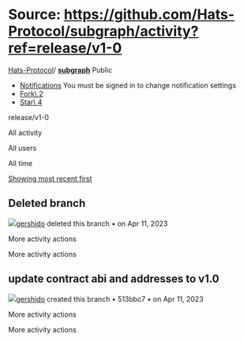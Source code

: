 # Source: https://github.com/Hats-Protocol/subgraph/activity?ref=release/v1-0

[Hats-Protocol](https://github.com/Hats-Protocol)/ **[subgraph](https://github.com/Hats-Protocol/subgraph)** Public

- [Notifications](https://github.com/login?return_to=%2FHats-Protocol%2Fsubgraph) You must be signed in to change notification settings
- [Fork\\
2](https://github.com/login?return_to=%2FHats-Protocol%2Fsubgraph)
- [Star\\
4](https://github.com/login?return_to=%2FHats-Protocol%2Fsubgraph)


release/v1-0

All activity

All users

All time

[Showing most recent first](https://github.com/Hats-Protocol/subgraph/activity?ref=release/v1-0&sort=ASC)

## Deleted branch

[![](https://avatars.githubusercontent.com/u/81111572?s=80&v=4)gershido](https://github.com/gershido) deleted this branch •
on Apr 11, 2023

More activity actions

More activity actions

## update contract abi and addresses to v1.0

[![](https://avatars.githubusercontent.com/u/81111572?s=80&v=4)gershido](https://github.com/gershido) created this branch • 513bbc7 •
on Apr 11, 2023

More activity actions

More activity actions
